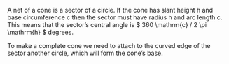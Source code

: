 A net of a cone is a sector of a circle. If the cone has slant height h
and base circumference c then the sector must have radius h and arc
length c. This means that the sector’s central angle is
$ 360 \mathrm{c} / 2 \pi \mathrm{h} $ degrees.

To make a complete cone we need to attach to the curved edge of the
sector another circle, which will form the cone’s base.
